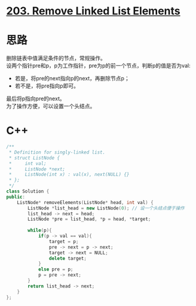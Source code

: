 # [203. Remove Linked List Elements](https://leetcode.com/problems/remove-linked-list-elements/description/)
# 思路
删除链表中值满足条件的节点，常规操作。   
设两个指针pre和p，p为工作指针，pre为p的前一个节点，判断p的值是否为val:
* 若是，将pre的next指向p的next，再删除节点p；
* 若不是，将pre指向p即可。

最后将p指向pre的next。  
为了操作方便，可以设置一个头结点。
# C++
``` C++
/**
 * Definition for singly-linked list.
 * struct ListNode {
 *     int val;
 *     ListNode *next;
 *     ListNode(int x) : val(x), next(NULL) {}
 * };
 */
class Solution {
public:
    ListNode* removeElements(ListNode* head, int val) {
        ListNode *list_head = new ListNode(0); // 设一个头结点便于操作
        list_head -> next = head;
        ListNode *pre = list_head, *p = head, *target;
        
        while(p){
            if(p -> val == val){
                target = p;
                pre -> next = p -> next;
                target -> next = NULL;
                delete target;
            }
            else pre = p;
            p = pre -> next;
        }
        return list_head -> next;
    }
};
```
